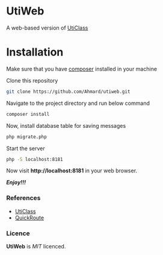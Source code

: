 # UtiWeb
A web-based version of [UtiClass](http://github.com/Ahmard/uticlass)

# Installation
Make sure that you have [composer](https://getcomposer.org) installed in your machine

Clone this repository
```bash
git clone https://github.com/Ahmard/utiweb.git
```
Navigate to the project directory and run below command
```bash
composer install
```
Now, install database table for saving messages
```bash
php migrate.php
```

Start the server
```bash
php -S localhost:8181
```

Now visit **http://localhost:8181** in your web browser.

**_Enjoy!!!_**

### References
- [UtiClass](http://github.com/Ahmard/uticlass)
- [QuickRoute](https://github.com/Ahmard/quick-route)

### Licence
**UtiWeb** is _MIT_ licenced.